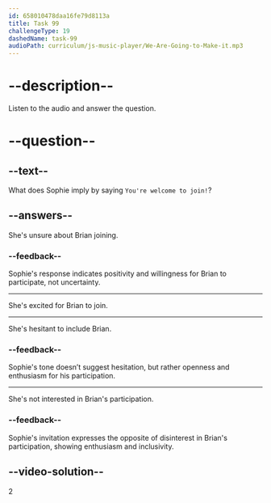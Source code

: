 ```yaml
---
id: 658010478daa16fe79d8113a
title: Task 99
challengeType: 19
dashedName: task-99
audioPath: curriculum/js-music-player/We-Are-Going-to-Make-it.mp3
---
```


<!--
AUDIO REFERENCE:
Sophie: Well, why don't you try it? 
-->

# --description--

Listen to the audio and answer the question.

# --question--

## --text--

What does Sophie imply by saying `You're welcome to join!`?

## --answers--

She's unsure about Brian joining.

### --feedback--

Sophie's response indicates positivity and willingness for Brian to participate, not uncertainty.

---

She's excited for Brian to join.

---

She's hesitant to include Brian.

### --feedback--

Sophie's tone doesn’t suggest hesitation, but rather openness and enthusiasm for his participation.

---

She's not interested in Brian's participation.

### --feedback--

Sophie's invitation expresses the opposite of disinterest in Brian's participation, showing enthusiasm and inclusivity.

## --video-solution--

2
